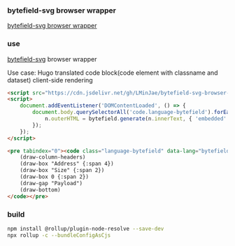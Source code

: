 


### bytefield-svg browser wrapper

[bytefield-svg browser wrapper](https://github.com/LMinJae/bytefield-svg-browser-wrapper.git)

### use

[bytefield-svg](https://github.com/Deep-Symmetry/bytefield-svg) browser wrapper

Use case: Hugo translated code block(code element with classname and dataset) client-side rendering
```html
<script src="https://cdn.jsdelivr.net/gh/LMinJae/bytefield-svg-browser-wrapper/dist/bundle.js"></script>
<script>
	document.addEventListener('DOMContentLoaded', () => {
		document.body.querySelectorAll('code.language-bytefield').forEach(n => {
			n.outerHTML = bytefield.generate(n.innerText, { 'embedded': true });
		});
	});
</script>

<pre tabindex="0"><code class="language-bytefield" data-lang="bytefield">(def row-header-fn {})
	(draw-column-headers)
	(draw-box "Address" {:span 4})
	(draw-box "Size" {:span 2})
	(draw-box 0 {:span 2})
	(draw-gap "Payload")
	(draw-bottom)
</code></pre>
```

### build

```sh
npm install @rollup/plugin-node-resolve --save-dev
npx rollup -c --bundleConfigAsCjs
```

